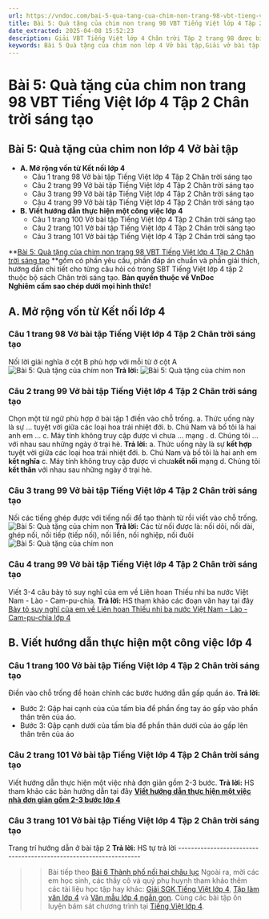 ```yaml
---
url: https://vndoc.com/bai-5-qua-tang-cua-chim-non-trang-98-vbt-tieng-viet-lop-4-tap-2-chan-troi-sang-tao-315257
title: Bài 5: Quà tặng của chim non trang 98 VBT Tiếng Việt lớp 4 Tập 2 Chân trời sáng tạo - VnDoc.com
date_extracted: 2025-04-08 15:52:23
description: Giải VBT Tiếng Việt lớp 4 Chân trời Tập 2 trang 98 được biên soạn nhằm giúp các em HS đạt kết quả tốt trong quá trình làm bài tập và học tập môn Tiếng Việt lớp 4.
keywords: Bài 5 Quà tặng của chim non lớp 4 Vở bài tập,Giải vở bài tập Tiếng Việt lớp 4 Bài 5 Quà tặng của chim non,Bài 5 Quà tặng của chim non lớp 4,Bài 5 Quà tặng của chim non lớp 4 vbt,Bài 5 Quà tặng của chim non lớp 4 trang 98,tiếng việt lớp 4 Bài 5 Quà tặng của chim non,giải Bài 5 Quà tặng của chim non. tiếng việt lớp 4,tiếng việt lớp 4 chân trời sáng tạo,vở bài tập tiếng việt lớp 4,sách tiếng việt lớp 4,bài tập tiếng việt lớp 4
---
```


# Bài 5: Quà tặng của chim non trang 98 VBT Tiếng Việt lớp 4 Tập 2 Chân trời sáng tạo
## **Bài 5: Quà tặng của chim non lớp 4 Vở bài tập**
  * **A. Mở rộng vốn từ Kết nối lớp 4**
    * Câu 1 trang 98 Vở bài tập Tiếng Việt lớp 4 Tập 2 Chân trời sáng tạo
    * Câu 2 trang 99 Vở bài tập Tiếng Việt lớp 4 Tập 2 Chân trời sáng tạo
    * Câu 3 trang 99 Vở bài tập Tiếng Việt lớp 4 Tập 2 Chân trời sáng tạo
    * Câu 4 trang 99 Vở bài tập Tiếng Việt lớp 4 Tập 2 Chân trời sáng tạo
  * **B. Viết hướng dẫn thực hiện một công việc lớp 4**
    * Câu 1 trang 100 Vở bài tập Tiếng Việt lớp 4 Tập 2 Chân trời sáng tạo
    * Câu 2 trang 101 Vở bài tập Tiếng Việt lớp 4 Tập 2 Chân trời sáng tạo
    * Câu 3 trang 101 Vở bài tập Tiếng Việt lớp 4 Tập 2 Chân trời sáng tạo

**[Bài 5: Quà tặng của chim non trang 98 VBT Tiếng Việt lớp 4 Tập 2 Chân trời sáng tạo](<https://vndoc.com/bai-5-qua-tang-cua-chim-non-trang-98-vbt-tieng-viet-lop-4-tap-2-chan-troi-sang-tao-315257>) **gồm có phần yêu cầu, phần đáp án chuẩn và phần giải thích, hướng dẫn chi tiết cho từng câu hỏi có trong SBT Tiếng Việt lớp 4 tập 2 thuộc bộ sách Chân trời sáng tạo.
**Bản quyền thuộc về VnDoc**   
**Nghiêm cấm sao chép dưới mọi hình thức\!**
## **A. Mở rộng vốn từ Kết nối lớp 4**
### Câu 1 trang 98 Vở bài tập Tiếng Việt lớp 4 Tập 2 Chân trời sáng tạo
Nối lời giải nghĩa ở cột B phù hợp với mỗi từ ở cột A
![Bài 5: Quà tặng của chim non](https://i.vdoc.vn/data/image/2024/02/12/bai-5-qua-tang-cua-chim-non-trang-98-vbt-tieng-viet-lop-4-tap-2-chan-troi-sang-tao-h1.jpg)
**Trả lời:**
![Bài 5: Quà tặng của chim non](https://i.vdoc.vn/data/image/2024/02/12/bai-5-qua-tang-cua-chim-non-trang-98-vbt-tieng-viet-lop-4-tap-2-chan-troi-sang-tao-h2.jpg)
### Câu 2 trang 99 Vở bài tập Tiếng Việt lớp 4 Tập 2 Chân trời sáng tạo
Chọn một từ ngữ phù hợp ở bài tập 1 điền vào chỗ trống.
a. Thức uống này là sự ... tuyệt vời giữa các loại hoa trái nhiệt đới.
b. Chú Nam và bố tôi là hai anh em ...
c. Máy tính không truy cập được vì chưa ... mạng .
d. Chúng tôi ... với nhau sau những ngày ở trại hè.
**Trả lời:**
a. Thức uống này là sự **kết hợp** tuyệt vời giữa các loại hoa trái nhiệt đới.
b. Chú Nam và bố tôi là hai anh em **kết nghĩa**
c. Máy tính không truy cập được vì chưa**kết nối** mạng
d. Chúng tôi **kết thân** với nhau sau những ngày ở trại hè.
### Câu 3 trang 99 Vở bài tập Tiếng Việt lớp 4 Tập 2 Chân trời sáng tạo
Nối các tiếng ghép được với tiếng nối để tạo thành từ rồi viết vào chỗ trống.
![Bài 5: Quà tặng của chim non](https://i.vdoc.vn/data/image/2024/02/12/bai-5-qua-tang-cua-chim-non-trang-98-vbt-tieng-viet-lop-4-tap-2-chan-troi-sang-tao-h3.jpg)
**Trả lời:**
Các từ nối được là: nối dõi, nối dài, ghép nối, nối tiếp \(tiếp nối\), nối liền, nối nghiệp, nối đuôi
![Bài 5: Quà tặng của chim non](https://i.vdoc.vn/data/image/2024/02/12/bai-5-qua-tang-cua-chim-non-trang-98-vbt-tieng-viet-lop-4-tap-2-chan-troi-sang-tao-h4.jpg)
### Câu 4 trang 99 Vở bài tập Tiếng Việt lớp 4 Tập 2 Chân trời sáng tạo
Viết 3-4 câu bày tỏ suy nghĩ của em về Liên hoan Thiếu nhi ba nước Việt Nam - Lào - Cam-pu-chia.
**Trả lời:**
HS tham khảo các đoạn văn hay tại đây [Bày tỏ suy nghĩ của em về Liên hoan Thiếu nhi ba nước Việt Nam - Lào - Cam-pu-chia lớp 4](<https://vndoc.com/suy-nghi-ve-lien-hoan-thieu-nhi-ba-nuoc-viet-nam-lao-cam-pu-chia-lop-4-302423>)
## **B. Viết hướng dẫn thực hiện một công việc lớp 4**
### Câu 1 trang 100 Vở bài tập Tiếng Việt lớp 4 Tập 2 Chân trời sáng tạo
Điền vào chỗ trống để hoàn chỉnh các bước hướng dẫn gấp quần áo.
**Trả lời:**
  * Bước 2: Gập hai cạnh của của tấm bìa để phần ống tay áo gấp vào phần thân trên của áo.
  * Bước 3: Gập cạnh dưới của tấm bìa để phần thân dưới của áo gấp lên thân trên của áo

### Câu 2 trang 101 Vở bài tập Tiếng Việt lớp 4 Tập 2 Chân trời sáng tạo
Viết hướng dẫn thực hiện một việc nhà đơn giản gồm 2-3 bước.
**Trả lời:**
HS tham khảo các bản hướng dẫn tại đây **[Viết hướng dẫn thực hiện một việc nhà đơn giản gồm 2-3 bước lớp 4](<https://vndoc.com/viet-huong-dan-thuc-hien-mot-viec-nha-don-gian-gom-2-3-buoc-lop-4-301792>)**
### Câu 3 trang 101 Vở bài tập Tiếng Việt lớp 4 Tập 2 Chân trời sáng tạo
Trang trí hướng dẫn ở bài tập 2
**Trả lời:**
HS tự trả lời
\------------------------------------------------------------------
>> Bài tiếp theo [Bài 6 Thành phố nối hai châu lục](<https://vndoc.com/bai-6-thanh-pho-noi-hai-chau-luc-trang-102-vbt-tieng-viet-lop-4-tap-2-chan-troi-sang-tao-315259>)
Ngoài ra, mời các em học sinh, các thầy cô và quý phụ huynh tham khảo thêm các tài liệu học tập hay khác: [Giải SGK Tiếng Việt lớp 4](<https://vndoc.com/tieng-viet-lop4>), [Tập làm văn lớp 4](<https://vndoc.com/tap-lam-van-lop4>) và [Văn mẫu lớp 4 ngắn gọn](<https://vndoc.com/van-mieu-ta-lop4>). Cùng các bài tập ôn luyện bám sát chương trình tại [Tiếng Việt lớp 4](<https://vndoc.com/tieng-viet-lop4>).
